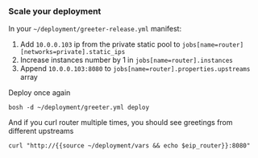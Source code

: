 ###  Scale your deployment

In your `~/deployment/greeter-release.yml` manifest:

1. Add `10.0.0.103` ip from the private static pool to `jobs[name=router][networks=private].static_ips`
2. Increase instances number by 1 in `jobs[name=router].instances`
3. Append `10.0.0.103:8080` to `jobs[name=router].properties.upstreams` array

Deploy once again

```
bosh -d ~/deployment/greeter.yml deploy
```

And if you curl router multiple times, you should see greetings from different upstreams

```
curl "http://{{source ~/deployment/vars && echo $eip_router}}:8080"
```
